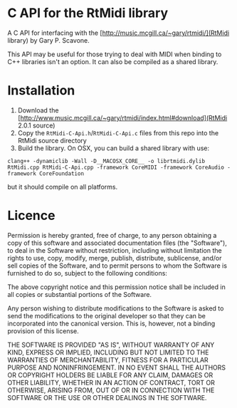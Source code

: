# C API for the RtMidi library

A C API for interfacing with the
[http://music.mcgill.ca/~gary/rtmidi/](RtMidi library) by Gary P.
Scavone.

This API may be useful for those trying to deal with MIDI when binding
to C++ libraries isn't an option. It can also be compiled as a shared
library.

# Installation

1. Download the [http://www.music.mcgill.ca/~gary/rtmidi/index.html#download](RtMidi 2.0.1 source)
2. Copy the `RtMidi-C-Api.h`/`RtMidi-C-Api.c` files from this repo into the RtMidi source directory
3. Build the library.  On OSX, you can build a shared library with use:
```
clang++ -dynamiclib -Wall -D__MACOSX_CORE__ -o librtmidi.dylib RtMidi.cpp RtMidi-C-Api.cpp -framework CoreMIDI -framework CoreAudio -framework CoreFoundation
```
but it should compile on all platforms.

# Licence

Permission is hereby granted, free of charge, to any person
obtaining a copy of this software and associated documentation files
(the "Software"), to deal in the Software without restriction,
including without limitation the rights to use, copy, modify, merge,
publish, distribute, sublicense, and/or sell copies of the Software,
and to permit persons to whom the Software is furnished to do so,
subject to the following conditions:

The above copyright notice and this permission notice shall be
included in all copies or substantial portions of the Software.

Any person wishing to distribute modifications to the Software is
asked to send the modifications to the original developer so that
they can be incorporated into the canonical version.  This is,
however, not a binding provision of this license.

THE SOFTWARE IS PROVIDED "AS IS", WITHOUT WARRANTY OF ANY KIND,
EXPRESS OR IMPLIED, INCLUDING BUT NOT LIMITED TO THE WARRANTIES OF
MERCHANTABILITY, FITNESS FOR A PARTICULAR PURPOSE AND NONINFRINGEMENT.
IN NO EVENT SHALL THE AUTHORS OR COPYRIGHT HOLDERS BE LIABLE FOR
ANY CLAIM, DAMAGES OR OTHER LIABILITY, WHETHER IN AN ACTION OF
CONTRACT, TORT OR OTHERWISE, ARISING FROM, OUT OF OR IN CONNECTION
WITH THE SOFTWARE OR THE USE OR OTHER DEALINGS IN THE SOFTWARE.
